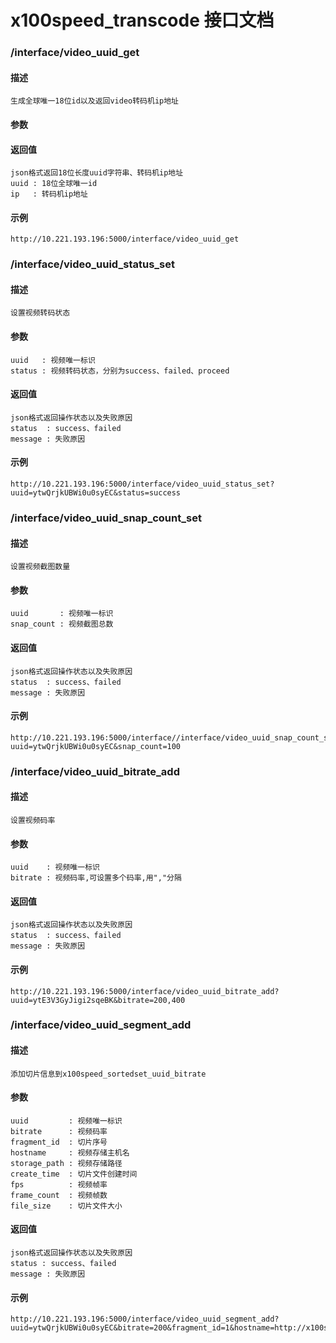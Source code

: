 x100speed_transcode 接口文档
============================

### /interface/video\_uuid\_get
#### 描述
    生成全球唯一18位id以及返回video转码机ip地址
#### 参数

#### 返回值
    json格式返回18位长度uuid字符串、转码机ip地址
    uuid : 18位全球唯一id
    ip   : 转码机ip地址
#### 示例
    http://10.221.193.196:5000/interface/video_uuid_get

### /interface/video\_uuid\_status\_set
#### 描述
    设置视频转码状态
#### 参数
    uuid   : 视频唯一标识
    status : 视频转码状态，分别为success、failed、proceed
#### 返回值
    json格式返回操作状态以及失败原因
    status  : success、failed
    message : 失败原因
#### 示例
    http://10.221.193.196:5000/interface/video_uuid_status_set?uuid=ytwQrjkUBWi0u0syEC&status=success

### /interface/video\_uuid\_snap\_count\_set
#### 描述
    设置视频截图数量
#### 参数
    uuid       : 视频唯一标识
    snap_count : 视频截图总数
#### 返回值
    json格式返回操作状态以及失败原因
    status  : success、failed
    message : 失败原因
#### 示例
    http://10.221.193.196:5000/interface//interface/video_uuid_snap_count_set?uuid=ytwQrjkUBWi0u0syEC&snap_count=100

### /interface/video\_uuid\_bitrate\_add
#### 描述
    设置视频码率
#### 参数
    uuid    : 视频唯一标识
    bitrate : 视频码率,可设置多个码率,用","分隔
#### 返回值
    json格式返回操作状态以及失败原因
    status  : success、failed
    message : 失败原因
#### 示例
    http://10.221.193.196:5000/interface/video_uuid_bitrate_add?uuid=ytE3V3GyJigi2sqeBK&bitrate=200,400

### /interface/video\_uuid\_segment\_add
#### 描述
    添加切片信息到x100speed_sortedset_uuid_bitrate
#### 参数
    uuid         : 视频唯一标识
    bitrate      : 视频码率
    fragment_id  : 切片序号
    hostname     : 视频存储主机名
    storage_path : 视频存储路径
    create_time  : 切片文件创建时间
    fps          : 视频帧率
    frame_count  : 视频帧数
    file_size    : 切片文件大小
#### 返回值
    json格式返回操作状态以及失败原因
    status : success、failed
    message : 失败原因
#### 示例
    http://10.221.193.196:5000/interface/video_uuid_segment_add?uuid=ytwQrjkUBWi0u0syEC&bitrate=200&fragment_id=1&hostname=http://x100speed.com&storage_path=/ZH/CN/ereoimdfmdnndfdkd_200_1.ts&create_time=1349827788&fps=25&frame_count=250&file_size=3430

















